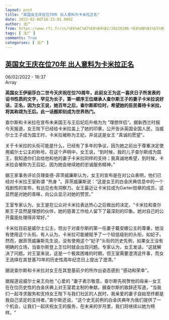 ```yaml
---
layout: post
title: "英国女王庆在位70年 出人意料为卡米拉正名"
date: 2022-02-06T16:15:01.000Z
author: 法广
from: https://www.rfi.fr/cn/%E6%AC%A7%E6%B4%B2/20220206-%E8%8B%B1%E5%9B%BD%E5%A5%B3%E7%8E%8B%E5%BA%86%E5%9C%A8%E4%BD%8D70%E5%B9%B4-%E5%87%BA%E4%BA%BA%E6%84%8F%E6%96%99%E4%B8%BA%E5%8D%A1%E7%B1%B3%E6%8B%89%E6%AD%A3%E5%90%8D
tags: [ 法广 ]
comments: True
categories: [ 法广 ]
---
```

<!--1644164101000-->
[英国女王庆在位70年 出人意料为卡米拉正名](https://www.rfi.fr/cn/%E6%AC%A7%E6%B4%B2/20220206-%E8%8B%B1%E5%9B%BD%E5%A5%B3%E7%8E%8B%E5%BA%86%E5%9C%A8%E4%BD%8D70%E5%B9%B4-%E5%87%BA%E4%BA%BA%E6%84%8F%E6%96%99%E4%B8%BA%E5%8D%A1%E7%B1%B3%E6%8B%89%E6%AD%A3%E5%90%8D)
------

<div>
<div>06/02/2022 - 16:37</div>Array<p><strong>                    英国女王伊丽莎白二世今天庆祝在位70周年，此前女王为这一喜庆日子所发表的诏书性质的文字，罕见为长子，第一顺序王位继承人查尔斯王子的妻子卡米拉说好话，正名，因为女王说，她百年之后，查尔斯即位时，希望她的臣民善待卡米拉，将其称颂为王后。此一话题即刻成为世界热门。                </strong></p><div >                    <p>查尔斯和卡米拉在宣布未来国王与王后妃后升格为为 ”理想伴侣“。据新西兰时报今天报道，女王陛下已经给卡米拉盖上了她的印章，公开告诉英国全国人民，当威尔士王子成为国王时，卡米拉被称为王妃，并说这是女王 "真诚的愿望"。</p><p>关于卡米拉的头衔可能是什么，已经有了多年的争议，因为她之前出于尊重决定使用威尔士公主的称号。在这个声明中，女王说，“到时候，我的儿子查尔斯成为国王，我知道你们会给他和他的妻子卡米拉同样的支持；我真诚地希望，到时候，卡米拉会被称为王后妃，因为她会继续她的忠诚服务精神。”</p><p>据王家事务评论员理查德-菲茨威廉斯认为，女王的宣布是在对公众表明，他们已经对卡米拉王室称谓 "热身 "。菲茨威廉斯说：“这是女王的白金庆典信息中的一个戏剧性的宣布，有远见也有洞察力。女王最近让卡米拉成为Garter勋章的成员，这显然是对她的青睐，向公众显示对她的赞赏。”</p><p>王室专家认为，女王是在公众对卡米拉表达热心之后做出的决定。“卡米拉和查尔斯王子显然是理想的伙伴，她的慈善工作给人留下了最深刻的印象。她对自己的公开露面处理得非常好。”</p><p>卡米拉目前是威尔士公主，但出于对查尔斯的第一任妻子戴安娜公主的尊重，她没有使用这个头衔。有人认为，卡米拉可能被赋予了一个较低级别的头衔，如妃子。然而，据菲茨威廉斯先生说，没有使用这个“妃子”头衔的历史先例，如果女王没有明确的立场，当查尔斯登上王位时就会出现问题。专家认为，女王发话，“这就解决了问题。对王室来说，这是一个极其困难的时期，但王室需要澄清这件事，而女王选择在其登基70年的历史性周年纪念日上提出了澄清。”</p><p>据说查尔斯和卡米拉对女王在其登基前夕的所作出姿态感到 "感动和荣幸"。</p><p>据报道说威尔士亲王向他 "心爱的 "妻子表示敬意，查尔斯先祝贺他的母亲--女王在在位历史性的白金庆典上对王室君主制的奉献。据查尔斯的致辞还写道，“当我们一起寻求服务和支持女王陛下与我们社区的人民时，我亲爱的妻子自始至终都是我自己坚定的支持者。”查尔斯还说，"这个史无前例的白金庆典年为我们提供了一个机会，让我们一起庆祝女王的服务，在未来的岁月里，我们将继续以她为榜样。"</p>                                            <div data-selfpromo-newsletter>    </div>    <div data-selfpromo-app>    </div>                </div>
</div>
